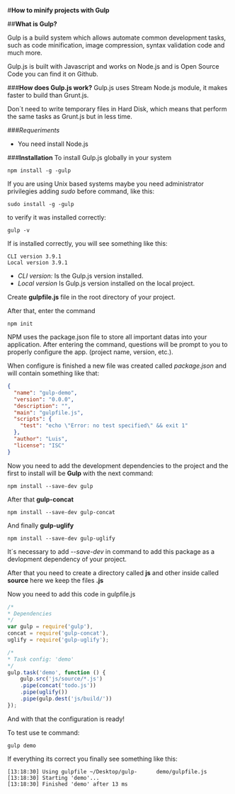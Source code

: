 #**How to minify projects with Gulp**

##**What is Gulp?**

Gulp is a build system which allows automate common development tasks, such as code minification, image compression, syntax validation code and much more.

Gulp.js is built with Javascript and works on Node.js and is Open Source Code you can find it on Github.

###**How does Gulp.js work?**
Gulp.js uses Stream Node.js module, it makes faster to build than Grunt.js.

Don´t need to write temporary files in Hard Disk, which means that perform the same tasks as Grunt.js but in less time.


###*Requeriments*
+ You need install Node.js 

###**Installation**
To install Gulp.js globally in your system

	npm install -g -gulp

If you are using Unix based systems maybe you need administrator privilegies adding *sudo* before command, like this:

	sudo install -g -gulp

to verify it was installed correctly:

	gulp -v 

If is installed correctly, you will see something like this:

	CLI version 3.9.1
	Local version 3.9.1

+ *CLI version:* Is the Gulp.js version installed.
+ *Local version* Is Gulp.js version installed on the local project.


Create **gulpfile.js** file in the root directory of your project.

After that, enter the command 

	npm init

NPM uses the package.json file to store all important datas into your application.
After entering the command, questions will be prompt to you to properly configure the app. (project name, version, etc.).

When configure is finished a new file was created called *package.json* and will contain something like that: 

```json
{
  "name": "gulp-demo",
  "version": "0.0.0",
  "description": "",
  "main": "gulpfile.js",
  "scripts": {
    "test": "echo \"Error: no test specified\" && exit 1"
  },
  "author": "Luis",
  "license": "ISC"
}
```

Now you need to add the development dependencies to the project and the first to install will be **Gulp** with the next command:

	npm install --save-dev gulp

After that **gulp-concat** 
	
	npm install --save-dev gulp-concat

And finally **gulp-uglify**

	npm install --save-dev gulp-uglify

It´s necessary to add *--save-dev* in command  to add this package as a devlopment dependency of your project.

After that you need to create a directory called **js** and other inside called **source** here we keep the files **.js**

Now you need to add this code in gulpfile.js

```javascript
/*
* Dependencies
*/
var gulp = require('gulp'),
concat = require('gulp-concat'),
uglify = require('gulp-uglify');

/*
* Task config: 'demo'
*/
gulp.task('demo', function () {
	gulp.src('js/source/*.js')
	.pipe(concat('todo.js'))
	.pipe(uglify())
	.pipe(gulp.dest('js/build/'))
});
```

And with that the configuration is ready!

To test use te command:

	gulp demo


If everything its correct you finally see something like this:

	[13:18:30] Using gulpfile ~/Desktop/gulp-      demo/gulpfile.js
	[13:18:30] Starting 'demo'...
	[13:18:30] Finished 'demo' after 13 ms

	







